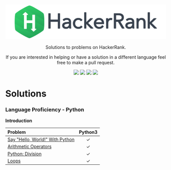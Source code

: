 [CopyrightLicense]:./license.md

<p align="center">
	<a href="https://www.hackerrank.com/iUtsav"><img src="./hrLogo.svg" ></a>
</p>
<p align="center">
    Solutions to problems on HackerRank.
</p>
<p align="center">
	If you are interested in helping or have a solution in a different language feel free to make a pull request.
</p>
<p align="center">
	<img src="https://img.shields.io/badge/Problems%20Solved-4-brightgreen.svg">
	<img src="https://img.shields.io/badge/Language-Python-orange.svg">
	<img src="https://img.shields.io/badge/Latest%20Update-23/11/2018-brightgreen.svg">
	<img src="https://img.shields.io/github/license/mashape/apistatus.svg">
</p>

# Solutions
### Language Proficiency - Python
**Introduction**

|Problem   |Python3 |
|:---------|:------:|
|[Say "Hello, World!" With Python](./Practice/Python/Introduction/Hello%20World)|✓|
|[Arithmetic Operators](./Practice/Python/Introduction/Arithmetic%20Operators)|✓|
|[Python: Division](./Practice/Python/Introduction/Python%20Division)|✓|
|[Loops](./Practice/Python/Introduction/Loops)|✓|
